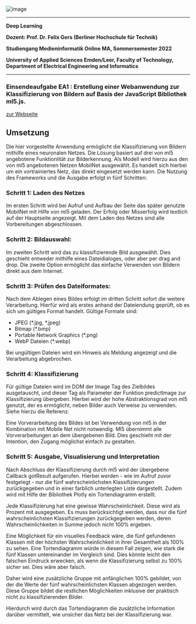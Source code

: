 ![image](https://user-images.githubusercontent.com/32162305/150810942-99672aac-99af-47ea-849b-ba263fae0c3f.png)

---

**Deep Learning**

**Dozent: Prof. Dr. Felix Gers (Berliner Hochschule für Technik)**

**Studiengang Medieninformatik Online MA, Sommersemester 2022**

**University of Applied Sciences Emden/Leer, Faculty of Technology, Department of Electrical Engineering and Informatics**

---

### Einsendeaufgabe EA1 : Erstellung einer Webanwendung zur Klassifizierung von Bildern auf Basis der JavaScript Bibliothek ml5.js.

[zur Webseite](https://deep-learning.ckitte.de/ea1/)

## Umsetzung

Die hier vorgestellte Anwendung ermöglicht die Klassifizierung von Bildern mithilfe eines neuronalen Netzes. Die Lösung basiert auf drei von ml5 angebotene Funktionlität zur Bilderkennung. Als Modell wird hierzu aus den von ml5 angebotenen Netzen MobilNet ausgewählt. Es handelt sich hierbei um ein vortrainiertes Netz, das direkt eingesetzt werden kann. Die Nutzung des Frameworks und die Ausgabe erfolgt in fünf Schritten:

### Schritt 1: Laden des Netzes

Im ersten Schritt wird bei Aufruf und Aufbau der Seite das später genutzte MobilNet mit Hilfe von ml5 geladen. Der Erfolg oder Misserfolg wird textlich auf der Hauptseite angezeigt. Mit dem Laden des Netzes sind alle Vorbereitungen abgeschlossen.

### Schritt 2: Bildauswahl:

Im zweiten Schritt wird das zu klassifizierende Bild ausgewählt. Dies geschieht entweder mithilfe eines Dateidialoges, oder aber per drag and drop. Die zweite Option ermöglicht das einfache Verwenden von Bildern direkt aus dem Internet.

### Schritt 3: Prüfen des Dateiformates:

Nach dem Ablegen eines Bildes erfolgt im dritten Schritt sofort die weitere Verarbeitung. Hierfür wird als erstes anhand der Dateiendung geprüft, ob es sich um gültiges Format handelt. Gültige Formate sind:

- JPEG (*.jpg, *.jpeg)
- Bitmap (*.bmp)
- Portable Network Graphics (*.png)
- WebP Dateien (*.webp)

Bei ungültigen Dateien wird ein Hinweis als Meldung angezeigt und die Verarbeitung abgebrochen.

### Schritt 4: Klassifizierung

Für gültige Dateien wird im DOM der Image Tag des Zielbildes ausgetauscht, und dieser Tag als Parameter der Funktion predictImage zur Klassifizierung übergeben. Hierbei wird der hohe Abstraktionsgrad von ml5 genutzt, der es ermöglicht, neben Bilder auch Verweise zu verwenden. Siehe hierzu die Referenz.

Eine Vorverarbeitung des Bildes ist bei Verwendung von ml5 in der Kombination mit Mobile Net nicht notwendig. Ml5 übernimmt alle Vorverarbeitungen an dem übergebenen Bild. Dies geschieht mit der Intention, den Zugang möglichst einfach zu gestalten.

### Schritt 5: Ausgabe, Visualisierung und Interpretation

Nach Abschluss der Klassifizierung durch ml5 wird der übergebene Callback gotResult aufgerufen. Hierbei werden - wie im Aufruf zuvor festgelegt - nur die fünf wahrscheinlichsten Klassifizierungen zurückgegeben und in einer farblich unterlegten Liste dargestellt. Zudem wird mit Hilfe der Bibliothek Plotly ein Tortendiagramm erstellt.

Jede Klassifizierung hat eine gewisse Wahrscheinlichkeit. Diese wird als Prozent mit ausgegeben. Es muss berücksichtigt werden, dass nur die fünf wahrscheinlichsten Klassifizierungen zurückgegeben werden, deren Wahrscheinlichkeiten in Summe jedoch nicht 100% ergeben.

Eine Möglichkeit für ein visuelles Feedback wäre, die fünf gefundenen Klassen mit der höchsten Wahrscheinlichkeit in ihrer Gesamtheit als 100% zu sehen. Eine Tortendiagramm würde in diesem Fall zeigen, wie stark die fünf Klassen untereinander im Vergleich sind. Dies könnte leicht den falschen Eindruck erwecken, als wenn die Klassifizierung selbst zu 100% sicher sei. Dies wäre aber falsch.

Daher wird eine zusätzliche Gruppe mit anfänglichen 100% gebildet, von der die Werte der fünf wahrscheinlichsten Klassen abgezogen werden. Diese Gruppe bildet die restlichen Möglichkeiten inklusive der praktisch nicht zu klassifizierenden Bilder.

Hierdurch wird durch das Tortendiagramm die zusätzliche Information darüber vermittelt, wie unsicher das Netz bei der Klassifizierung war.
